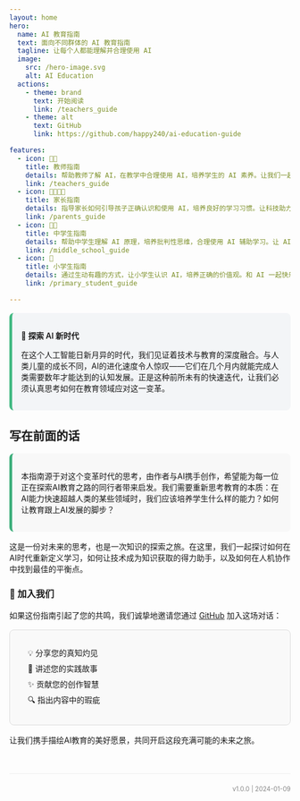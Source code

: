 ```yaml
---
layout: home
hero:
  name: AI 教育指南
  text: 面向不同群体的 AI 教育指南
  tagline: 让每个人都能理解并合理使用 AI
  image:
    src: /hero-image.svg
    alt: AI Education
  actions:
    - theme: brand
      text: 开始阅读
      link: /teachers_guide
    - theme: alt
      text: GitHub
      link: https://github.com/happy240/ai-education-guide

features:
  - icon: 👨‍🏫
    title: 教师指南
    details: 帮助教师了解 AI，在教学中合理使用 AI，培养学生的 AI 素养。让我们一起探索如何将 AI 融入现代教育实践。
    link: /teachers_guide
  - icon: 👨‍👩‍👧‍👦
    title: 家长指南
    details: 指导家长如何引导孩子正确认识和使用 AI，培养良好的学习习惯。让科技助力孩子的健康成长。
    link: /parents_guide
  - icon: 👨‍🎓
    title: 中学生指南
    details: 帮助中学生理解 AI 原理，培养批判性思维，合理使用 AI 辅助学习。让 AI 成为你的学习助手。
    link: /middle_school_guide
  - icon: 👶
    title: 小学生指南
    details: 通过生动有趣的方式，让小学生认识 AI，培养正确的价值观。和 AI 一起快乐学习！
    link: /primary_student_guide 

---
```


<div class="custom-container tip">
  <p class="custom-container-title">🌟 探索 AI 新时代</p>
  <p>在这个人工智能日新月异的时代，我们见证着技术与教育的深度融合。与人类儿童的成长不同，AI的进化速度令人惊叹——它们在几个月内就能完成人类需要数年才能达到的认知发展。正是这种前所未有的快速迭代，让我们必须认真思考如何在教育领域应对这一变革。</p>
</div>

## 写在前面的话

<div class="custom-container info">
  <p>本指南源于对这个变革时代的思考，由作者与AI携手创作，希望能为每一位正在探索AI教育之路的同行者带来启发。我们需要重新思考教育的本质：在AI能力快速超越人类的某些领域时，我们应该培养学生什么样的能力？如何让教育跟上AI发展的脚步？</p>
</div>

这是一份对未来的思考，也是一次知识的探索之旅。在这里，我们一起探讨如何在AI时代重新定义学习，如何让技术成为知识获取的得力助手，以及如何在人机协作中找到最佳的平衡点。

### 🤝 加入我们

如果这份指南引起了您的共鸣，我们诚挚地邀请您通过 [GitHub](https://github.com/happy240/ai-education-guide) 加入这场对话：

<div class="custom-container details">
  <ul>
    <li>💡 分享您的真知灼见</li>
    <li>📖 讲述您的实践故事</li>
    <li>✨ 贡献您的创作智慧</li>
    <li>🔍 指出内容中的瑕疵</li>
  </ul>
</div>

让我们携手描绘AI教育的美好愿景，共同开启这段充满可能的未来之旅。

<style>
.custom-container {
  padding: 1rem;
  border-radius: 8px;
  margin: 1rem 0;
}
.tip {
  background-color: #f3f5f7;
  border-left: 5px solid #42b983;
}
.info {
  background-color: #f8f8f8;
  border-left: 5px solid #3eaf7c;
}
.details {
  background-color: #f9f9f9;
  border: 1px solid #ddd;
}
.custom-container-title {
  font-weight: 600;
  margin-bottom: 0.5rem;
}
.details ul {
  list-style: none;
  padding-left: 1rem;
}
.details li {
  margin: 0.5rem 0;
}
</style>

<div style="text-align: right; font-size: 0.8em; color: #888; margin-top: 50px; padding-top: 20px; border-top: 1px solid #eee;">
v1.0.0 | 2024-01-09
</div> 